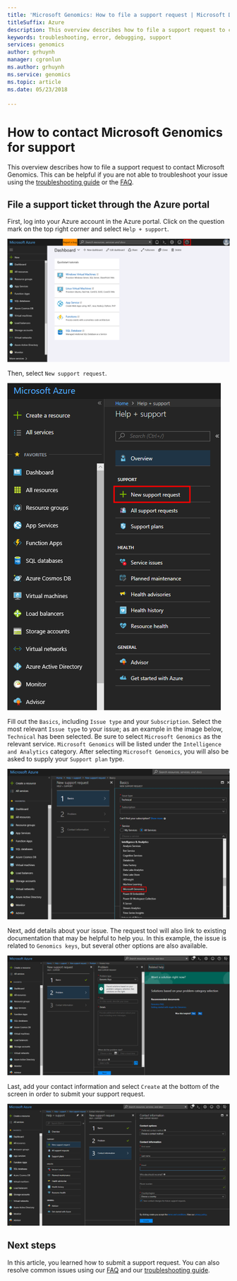 ```yaml
---
title: 'Microsoft Genomics: How to file a support request | Microsoft Docs'
titleSuffix: Azure
description: This overview describes how to file a support request to contact Microsoft Genomics. This can be helpful if you are not able to troubleshoot your issue using the troubleshooting guide or the FAQ. 
keywords: troubleshooting, error, debugging, support
services: genomics
author: grhuynh
manager: cgronlun
ms.author: grhuynh
ms.service: genomics
ms.topic: article
ms.date: 05/23/2018

---
```

# How to contact Microsoft Genomics for support
This overview describes how to file a support request to contact Microsoft Genomics. This can be helpful if you are not able to troubleshoot your issue using the [troubleshooting guide](troubleshooting-guide-genomics.md) or the [FAQ](frequently-asked-questions-genomics.md). 


## File a support ticket through the Azure portal
First, log into your Azure account in the Azure portal. Click on the question mark on the top right corner and select `Help + support`.

![Contact support on Azure portal](./media/file-support-ticket/genomics-contact-support.png "Contact support on Azure portal") 



Then, select `New support request`. 

![New support request](./media/file-support-ticket/new-support-request.png "New support request") 

Fill out the `Basics`, including `Issue type` and your `Subscription`. Select the most relevant `Issue type` to your issue; as an example in the image below, `Technical` has been selected. Be sure to select `Microsoft Genomics` as the relevant service.  `Microsoft Genomics` will be listed under the `Intelligence and Analytics` category.   After selecting `Microsoft Genomics`, you will also be asked to supply your `Support plan` type.

![Support request basics](./media/file-support-ticket/support-request-basics.png "Support request basics")


Next, add details about your issue. The request tool will also link to existing documentation that may be helpful to help you. In this example, the issue is related to `Genomics keys`, but several other options are also available.

![Support request problem](./media/file-support-ticket/support-request-problem.png "Support request problem")

Last, add your contact information and select `Create` at the bottom of the screen in order to submit your support request.

![Support request contact](./media/file-support-ticket/support-request-contact.png "Support request contact")

## Next steps
In this article, you learned how to submit a support request. You can also resolve common issues using our [FAQ](frequently-asked-questions-genomics.md) and our [troubleshooting guide](troubleshooting-guide-genomics.md). 